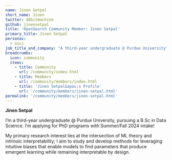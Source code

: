 ```yaml
---
name: Jinen Setpal
short_name: Jinen
twitter: 48bitmachine
github: jinensetpal
title: 'OpenSearch Community Member: Jinen Setpal'
primary_title: Jinen Setpal
personas:
  - osci
job_title_and_company: "A third-year undergraduate @ Purdue University"
breadcrumbs:
  icon: community
  items:
    - title: Community
      url: /community/index.html
    - title: Members
      url: /community/members/index.html
    - title: 'Jinen Setpal&apos;s Profile'
      url: '/community/members/jinen-setpal.html'
permalink: '/community/members/jinen-setpal.html'
---
```


**Jinen Setpal** 

I’m a third-year undergraduate @ Purdue University, pursuing a B.Sc in Data Science. I’m applying for PhD programs with Summer/Fall 2024 intake!

My primary research interest lies at the intersection of ML theory and intrinsic interpretability; I aim to study and develop methods for leveraging intuitive biases that enable models to find parameters that produce emergent learning while remaining interpretable by design.
